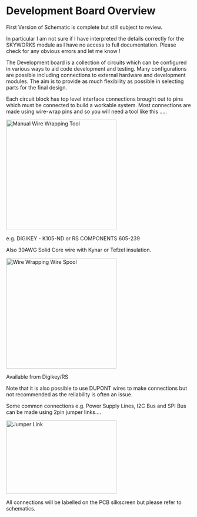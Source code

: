 # Development Board Overview

First Version of Schematic is complete but still subject to review.

In particular I am not sure if I have interpreted the details correctly for the SKYWORKS module as I have no access to full documentation. 
Please check for any obvious errors and let me know !

The Development board is a collection of circuits which can be configured in various ways to aid code development and testing.
Many configurations are possible including connections to external hardware and development modules. The aim is to provide as much flexibility as possible in selecting parts for the final design.

Each circuit block has top level interface connections brought out to pins which must be connected to build a workable system.
Most connections are made using wire-wrap pins and so you will need a tool like this .....

<img height="300" src="MFG_WSU-30M.jpg" title="Manual Wire Wrapping Tool" width="300"/>

e.g. DIGIKEY - K105-ND   or RS COMPONENTS 605-239

Also 30AWG Solid Core wire with Kynar or Tefzel insulation.

<img height="300" src="WWWire.jpg" title="Wire Wrapping Wire Spool" width="300"/>

Available from Digikey/RS

Note that it is also possible to use DUPONT wires to make connections but not recommended as the reliability is often an issue.

Some common connections e.g. Power Supply Lines, I2C Bus and SPI Bus can be made using 2pin jumper links....

<img height="200" src="Jumper Link.jpg" title="Jumper Link" width="300"/>

All connections will be labelled on the PCB silkscreen but please refer to schematics.




